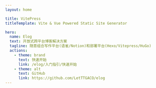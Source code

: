 ```yaml
---
layout: home

title: VitePress
titleTemplate: Vite & Vue Powered Static Site Generator

hero:
  name: Elog
  text: 开放式跨平台博客解决方案
  tagline: 随意组合写作平台(语雀/Notion)和部署平台(Hexo/Vitepress/HuGo)
  actions:
    - theme: brand
      text: 快速开始
      link: /elog/入门指引/快速开始
    - theme: alt
      text: GitHub
      link: https://github.com/LetTTGACO/elog
---
```

